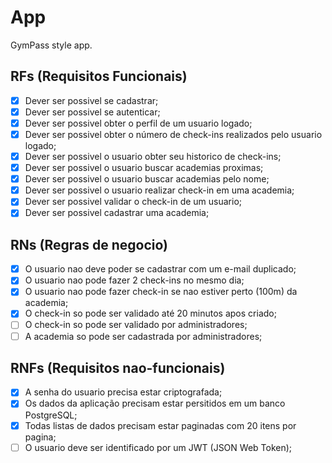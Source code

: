 # App

GymPass style app.

## RFs (Requisitos Funcionais)

- [x] Dever ser possivel se cadastrar;
- [x] Dever ser possivel se autenticar;
- [x] Dever ser possivel obter o perfil de um usuario logado;
- [x] Dever ser possivel obter o número de check-ins realizados pelo usuario logado;
- [x] Dever ser possivel o usuario obter seu historico de check-ins;
- [x] Dever ser possivel o usuario buscar academias proximas;
- [x] Dever ser possivel o usuario buscar academias pelo nome;
- [x] Dever ser possivel o usuario realizar check-in em uma academia;
- [x] Dever ser possivel validar o check-in de um usuario;
- [x] Dever ser possivel cadastrar uma academia;

## RNs (Regras de negocio)

- [x] O usuario nao deve poder se cadastrar com um e-mail duplicado;
- [x] O usuario nao pode fazer 2 check-ins no mesmo dia;
- [x] O usuario nao pode fazer check-in se nao estiver perto (100m) da academia;
- [x] O check-in so pode ser validado até 20 minutos apos criado;
- [ ] O check-in so pode ser validado por administradores;
- [ ] A academia so pode ser cadastrada por administradores;

## RNFs (Requisitos nao-funcionais)

- [x] A senha do usuario precisa estar criptografada;
- [x] Os dados da aplicação precisam estar persitidos em um banco PostgreSQL;
- [x] Todas listas de dados precisam estar paginadas com 20 itens por pagina;
- [ ] O usuario deve ser identificado por um JWT (JSON Web Token);